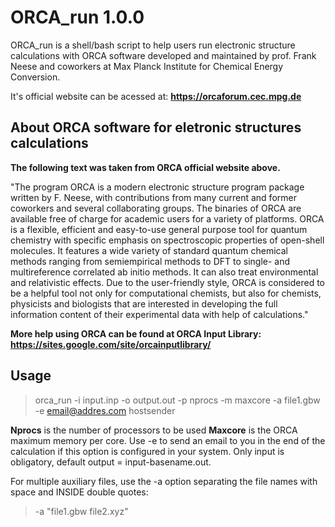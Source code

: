 # ORCA_run 1.0.0

ORCA_run is a shell/bash script to help users run electronic structure calculations with ORCA software developed and maintained by prof. Frank Neese and coworkers at Max Planck Institute for Chemical Energy Conversion.

It's official website can be acessed at: **https://orcaforum.cec.mpg.de**

## About ORCA software for eletronic structures calculations

**The following text was taken from ORCA official website above.**

"The program ORCA is a modern electronic structure program package written by F. Neese, with contributions from many current and former coworkers and several collaborating groups. The binaries of ORCA are available free of charge for academic users for a variety of platforms.
ORCA is a flexible, efficient and easy-to-use general purpose tool for quantum chemistry with specific emphasis on spectroscopic properties of open-shell molecules. It features a wide variety of standard quantum chemical methods ranging from semiempirical methods to DFT to single- and multireference correlated ab initio methods. It can also treat environmental and relativistic effects.
Due to the user-friendly style, ORCA is considered to be a helpful tool not only for computational chemists, but also for chemists, physicists and biologists that are interested in developing the full information content of their experimental data with help of calculations."

**More help using ORCA can be found at ORCA Input Library: https://sites.google.com/site/orcainputlibrary/**

## Usage

> orca_run -i input.inp -o output.out -p nprocs -m maxcore -a file1.gbw -e email@addres.com hostsender

**Nprocs** is the number of processors to be used
**Maxcore** is the ORCA maximum memory per core.
Use -e to send an email to you in the end of the calculation if this option is configured in your system.
Only input is obligatory, default output = input-basename.out.

For multiple auxiliary files, use the -a option separating the file names with space and INSIDE double quotes:

> -a "file1.gbw file2.xyz"
